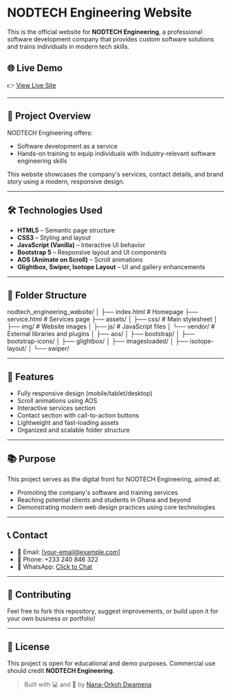 # NODTECH Engineering Website

This is the official website for **NODTECH Engineering**, a professional software development company that provides custom software solutions and trains individuals in modern tech skills.

## 🌐 Live Demo

👉 [View Live Site](https://nana-orkoh.github.io/nodtech_engineering_website/index.html)

---

## 📌 Project Overview

NODTECH Engineering offers:

- Software development as a service  
- Hands-on training to equip individuals with industry-relevant software engineering skills

This website showcases the company's services, contact details, and brand story using a modern, responsive design.

---

## 🛠️ Technologies Used

- **HTML5** – Semantic page structure  
- **CSS3** – Styling and layout  
- **JavaScript (Vanilla)** – Interactive UI behavior  
- **Bootstrap 5** – Responsive layout and UI components  
- **AOS (Animate on Scroll)** – Scroll animations  
- **Glightbox, Swiper, Isotope Layout** – UI and gallery enhancements  

---

## 📁 Folder Structure
nodtech_engineering_website/
│
├── index.html # Homepage
├── service.html # Services page
├── assets/
│ ├── css/ # Main stylesheet
│ ├── img/ # Website images
│ ├── js/ # JavaScript files
│ └── vendor/ # External libraries and plugins
│ ├── aos/
│ ├── bootstrap/
│ ├── bootstrap-icons/
│ ├── glightbox/
│ ├── imagesloaded/
│ ├── isotope-layout/
│ └── swiper/

---

## 🚀 Features

- Fully responsive design (mobile/tablet/desktop)  
- Scroll animations using AOS  
- Interactive services section  
- Contact section with call-to-action buttons  
- Lightweight and fast-loading assets  
- Organized and scalable folder structure  

---

## 📚 Purpose

This project serves as the digital front for NODTECH Engineering, aimed at:

- Promoting the company's software and training services  
- Reaching potential clients and students in Ghana and beyond  
- Demonstrating modern web design practices using core technologies  

---

## 📞 Contact

- 📧 Email: [your-email@example.com]  
- 📱 Phone: +233 240 846 322  
- 💬 WhatsApp: [Click to Chat](https://wa.me/message/7YKLCYCV5PD4H1)

---

## 🤝 Contributing

Feel free to fork this repository, suggest improvements, or build upon it for your own business or portfolio!

---

## 📝 License

This project is open for educational and demo purposes. Commercial use should credit **NODTECH Engineering**.

> Built with 💻 and 🚀 by [Nana-Orkoh Dwamena](https://github.com/Nana-Orkoh)

